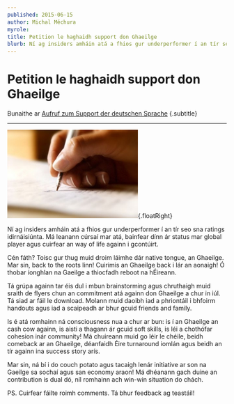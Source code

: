 ```yaml
---
published: 2015-06-15
author: Michal Měchura
myrole:
title: Petition le haghaidh support don Ghaeilge
blurb: Ní ag insiders amháin atá a fhios gur underperformer í an tír seo sna ratings idirnáisiúnta.
---
```


# Petition le haghaidh support don Ghaeilge

Bunaithe ar [Aufruf zum Support der deutschen Sprache](https://dolmetscher-berlin.blogspot.com/2009/04/aufruf-zum-support-der-deutschen-sprache.html) {.subtitle}

---

![](petition.jpg){.floatRight}

Ní ag insiders amháin atá a fhios gur underperformer í an tír seo sna ratings idirnáisiúnta. Má leanann cúrsaí mar atá, bainfear dínn ár status mar global player agus cuirfear an way of life againn i gcontúirt.

Cén fáth? Toisc gur thug muid droim láimhe dár native tongue, an Ghaeilge. Mar sin, back to the roots linn! Cuirimis an Ghaeilge back i lár an aonaigh! Ó thobar íonghlan na Gaeilge a thiocfadh reboot na hÉireann.

Tá grúpa againn tar éis dul i mbun brainstorming agus chruthaigh muid sraith de flyers chun an commitment atá againn don Ghaeilge a chur in iúl. Tá siad ar fáil le download. Molann muid daoibh iad a phriontáil i bhfoirm handouts agus iad a scaipeadh ar bhur gcuid friends and family.

Is é atá romhainn ná consciousness nua a chur ar bun: is í an Ghaeilge an cash cow againn, is aisti a thagann ár gcuid soft skills, is léi a chothófar cohesion inár community! Má chuireann muid go léir le chéile, beidh comeback ar an Ghaeilge, déanfaidh Éire turnaround iomlán agus beidh an tír againn ina success story arís.

Mar sin, ná bí i do couch potato agus tacaigh lenár initiative ar son na Gaeilge sa sochaí agus san economy araon! Má dhéanann gach duine an contribution is dual dó, níl romhainn ach win-win situation do chách.

PS. Cuirfear fáilte roimh comments. Tá bhur feedback ag teastáil!
